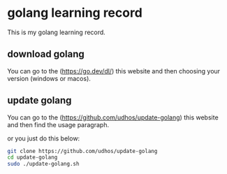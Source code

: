 # golang learning record

This is my golang learning record.

## download golang

You can go to the (<https://go.dev/dl/>) this website and then choosing your version (windows or macos).

## update golang

You can go to the (<https://github.com/udhos/update-golang>) this website and then find the usage paragraph.

or you just do this below:

```bash
git clone https://github.com/udhos/update-golang
cd update-golang
sudo ./update-golang.sh
```
